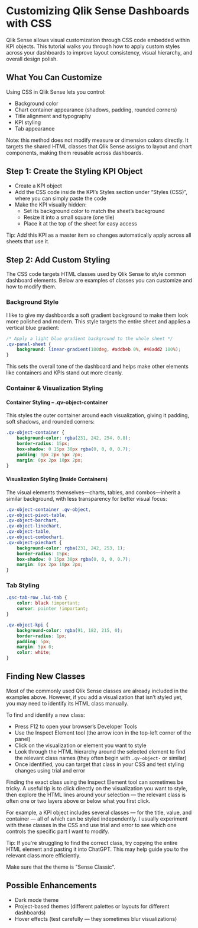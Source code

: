 # Customizing Qlik Sense Dashboards with CSS

Qlik Sense allows visual customization through CSS code embedded within KPI objects. This tutorial walks you through how to apply custom styles across your dashboards to improve layout consistency, visual hierarchy, and overall design polish.

## What You Can Customize

Using CSS in Qlik Sense lets you control:

- Background color  
- Chart container appearance (shadows, padding, rounded corners)  
- Title alignment and typography  
- KPI styling  
- Tab appearance

Note: this method does not modify measure or dimension colors directly. It targets the shared HTML classes that Qlik Sense assigns to layout and chart components, making them reusable across dashboards.

## Step 1: Create the Styling KPI Object

- Create a KPI object  
- Add the CSS code inside the KPI’s Styles section under “Styles (CSS)”, where you can simply paste the code  
- Make the KPI visually hidden:  
  - Set its background color to match the sheet’s background  
  - Resize it into a small square (one tile)  
  - Place it at the top of the sheet for easy access  

Tip: Add this KPI as a master item so changes automatically apply across all sheets that use it.

## Step 2: Add Custom Styling

The CSS code targets HTML classes used by Qlik Sense to style common dashboard elements. Below are examples of classes you can customize and how to modify them.

### Background Style

I like to give my dashboards a soft gradient background to make them look more polished and modern. This style targets the entire sheet and applies a vertical blue gradient:

```css
/* Apply a light blue gradient background to the whole sheet */
.qv-panel-sheet {
    background: linear-gradient(180deg, #addbeb 0%, #46add2 100%);
}
```

This sets the overall tone of the dashboard and helps make other elements like containers and KPIs stand out more cleanly.

### Container & Visualization Styling


#### Container Styling – .qv-object-container

This styles the outer container around each visualization, giving it padding, soft shadows, and rounded corners:

```css
.qv-object-container {
    background-color: rgba(231, 242, 254, 0.8);
    border-radius: 15px;
    box-shadow: 0 15px 30px rgba(0, 0, 0, 0.7);
    padding: 0px 2px 5px 2px;
    margin: 0px 2px 10px 2px;
}
```

#### Visualization Styling (Inside Containers)

The visual elements themselves—charts, tables, and combos—inherit a similar background, with less transparency for better visual focus:

```css
.qv-object-container .qv-object,
.qv-object-pivot-table,
.qv-object-barchart,
.qv-object-linechart,
.qv-object-table,
.qv-object-combochart,
.qv-object-piechart {
    background-color: rgba(231, 242, 253, 1);
    border-radius: 15px;
    box-shadow: 0 15px 30px rgba(0, 0, 0, 0.7);
    margin: 0px 2px 10px 2px;
}
```

### Tab Styling

```css
.qsc-tab-row .lui-tab {
    color: black !important;
    cursor: pointer !important;
}
```

```css
.qv-object-kpi {
    background-color: rgba(91, 182, 215, 0);
    border-radius: 1px;
    padding: 5px;
    margin: 5px 0;
    color: white;
}
```

## Finding New Classes

Most of the commonly used Qlik Sense classes are already included in the examples above. However, if you add a visualization that isn’t styled yet, you may need to identify its HTML class manually.

To find and identify a new class:

- Press F12 to open your browser’s Developer Tools  
- Use the Inspect Element tool (the arrow icon in the top-left corner of the panel)  
- Click on the visualization or element you want to style  
- Look through the HTML hierarchy around the selected element to find the relevant class names (they often begin with `.qv-object-` or similar)  
- Once identified, you can target that class in your CSS and test styling changes using trial and error  

Finding the exact class using the Inspect Element tool can sometimes be tricky. A useful tip is to click directly on the visualization you want to style, then explore the HTML lines around your selection — the relevant class is often one or two layers above or below what you first click.

For example, a KPI object includes several classes — for the title, value, and container — all of which can be styled independently. I usually experiment with these classes in the CSS and use trial and error to see which one controls the specific part I want to modify.

Tip: If you're struggling to find the correct class, try copying the entire HTML element and pasting it into ChatGPT. This may help guide you to the relevant class more efficiently.

Make sure that the theme is "Sense Classic".

## Possible Enhancements 

- Dark mode theme  
- Project-based themes (different palettes or layouts for different dashboards)  
- Hover effects (test carefully — they sometimes blur visualizations)
